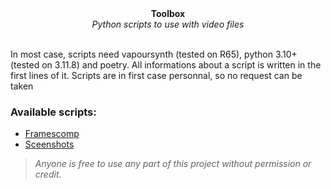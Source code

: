 <div align="center">
    <b>Toolbox</b><br>
    <i>Python scripts to use with video files</i>
</div><br>

In most case, scripts need vapoursynth (tested on R65), python 3.10+ (tested on 3.11.8) and poetry. All informations about a script is written in the first lines of it. Scripts are in first case personnal, so no request can be taken

### Available scripts:
 - [Framescomp](./framescomp.py)
 - [Sceenshots](./screenshots.py)

> *Anyone is free to use any part of this project without permission or credit.*